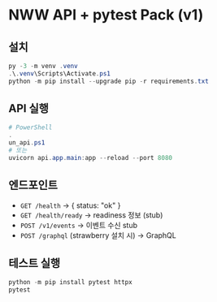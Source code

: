 # NWW API + pytest Pack (v1)

## 설치
```powershell
py -3 -m venv .venv
.\.venv\Scripts\Activate.ps1
python -m pip install --upgrade pip -r requirements.txt
```

## API 실행
```powershell
# PowerShell
.un_api.ps1
# 또는
uvicorn api.app.main:app --reload --port 8080
```

## 엔드포인트
- `GET /health` → { status: "ok" }
- `GET /health/ready` → readiness 정보 (stub)
- `POST /v1/events` → 이벤트 수신 stub
- `POST /graphql` (strawberry 설치 시) → GraphQL

## 테스트 실행
```powershell
python -m pip install pytest httpx
pytest
```
